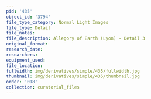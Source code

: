 ```yaml
---
pid: '435'
object_id: '3794'
file_type_category: Normal Light Images
file_type: Detail
file_notes:
file_description: Allegory of Earth (Lyon) - Detail 3
original_format:
research_date:
researchers:
equipment_used:
file_location:
fullwidth: img/derivatives/simple/435/fullwidth.jpg
thumbnail: img/derivatives/simple/435/thumbnail.jpg
order: '018'
collection: curatorial_files
---
```


